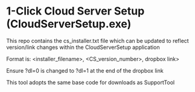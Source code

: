# 1-Click Cloud Server Setup (CloudServerSetup.exe)

This repo contains the cs_installer.txt file which can be updated to reflect version/link changes within the CloudServerSetup application 

Format is:   <installer_filename>, <CS_version_number>, dropbox link> 

Ensure ?dl=0 is changed to ?dl=1 at the end of the dropbox link

This tool adopts the same base code for downloads as SupportTool
